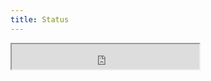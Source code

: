 ```yaml
---
title: Status
---
```


<iframe class="ci-result" src="https://util.hybrid-cloud-patterns.io/dashboard.php?platform=aws" max-width="80%" height="40">

<iframe class="ci-result" src="https://util.hybrid-cloud-patterns.io/dashboard.php?pattern=manuela" max-width="80%" height="50"/>

<iframe src="https://util.hybrid-cloud-patterns.io/dashboard.php" height="1400"/>
